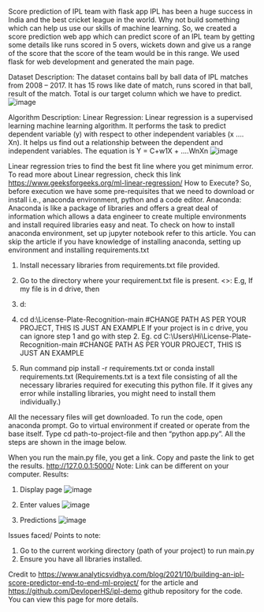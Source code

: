 Score prediction of IPL team with flask app
IPL has been a huge success in India and the best cricket league in the world. Why not build something which can help us use our skills of machine learning. So, we created a score prediction web app which can predict score of an IPL team by getting some details like runs scored in 5 overs, wickets down and give us a range of the score that the score of the team would be in this range. We used flask for web development and generated the main page.

Dataset Description: 
The dataset contains ball by ball data of IPL matches from 2008 – 2017. It has 15 rows like date of match, runs scored in that ball, result of the match. Total is our target column which we have to predict.
![image](https://user-images.githubusercontent.com/88571564/180371047-c221e970-0ae9-4f9f-9726-dd0f6c739a3b.png)
 

Algorithm Description:
Linear Regression:
Linear regression is a supervised learning machine learning algorithm. It performs the task to predict dependent variable (y) with respect to other independent variables (x …. Xn). It helps us find out a relationship between the dependent and independent variables. 
The equation is Y = C+w1X + ….WnXn
![image](https://user-images.githubusercontent.com/88571564/180371061-d14d06d9-4912-4169-937f-65dcbcdf1cd5.png)
 
Linear regression tries to find the best fit line where you get minimum error. To read more about Linear regression, check this link https://www.geeksforgeeks.org/ml-linear-regression/
How to Execute?
So, before execution we have some pre-requisites that we need to download or install i.e., anaconda environment, python and a code editor. Anaconda: Anaconda is like a package of libraries and offers a great deal of information which allows a data engineer to create multiple environments and install required libraries easy and neat.
To check on how to install anaconda environment, set up jupyter notebook refer to this article. You can skip the article if you have knowledge of installing anaconda, setting up environment and installing requirements.txt
1.	Install necessary libraries from requirements.txt file provided.
 
2.	Go to the directory where your requirement.txt file is present.
<<directory of your file>>:  E.g, If my file is in d drive, then 
1.  d:
2. cd d:\License-Plate-Recognition-main    #CHANGE PATH AS PER YOUR PROJECT, THIS IS JUST AN EXAMPLE
If your project is in c drive, you can ignore step 1 and go with step 2.
Eg. cd C:\Users\Hi\License-Plate-Recognition-main #CHANGE PATH AS PER YOUR PROJECT, THIS IS JUST AN EXAMPLE
 
3.	Run command pip install -r requirements.txt or conda install requirements.txt (Requirements.txt is a text file consisting of all the necessary libraries required for executing this python file. If it gives any error while installing libraries, you might need to install them individually.)
 
All the necessary files will get downloaded. To run the code, open anaconda prompt. Go to virtual environment if created or operate from the base itself.
Type cd path-to-project-file and then “python app.py”. All the steps are shown in the image below.
 
When you run the main.py file, you get a link.
Copy and paste the link to get the results.
http://127.0.0.1:5000/ Note: Link can be different on your computer.
Results:
1.	Display page
![image](https://user-images.githubusercontent.com/88571564/180371089-33a52b03-4e4e-459d-b5ee-4133af89a8a7.png)
 
2.	Enter values
![image](https://user-images.githubusercontent.com/88571564/180371100-a7ec7990-dae1-4220-84f3-d3b63a9cdf85.png)
 
3.	Predictions
 ![image](https://user-images.githubusercontent.com/88571564/180371127-7796952a-b03b-4b40-9a73-0972ad1738e1.png)

Issues faced/ Points to note:
1.	Go to the current working directory (path of your project) to run main.py
2.	Ensure you have all libraries installed.

Credit to https://www.analyticsvidhya.com/blog/2021/10/building-an-ipl-score-predictor-end-to-end-ml-project/ for the article 
and https://github.com/DevloperHS/ipl-demo github repository for the code. You can view this page for more details.

